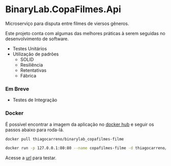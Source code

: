 # BinaryLab.CopaFilmes.Api
Microserviço para disputa entre filmes de viersos gêneros.

Este projeto conta com algumas das melhores práticas à serem seguidas no desenvolvimento de software.
  - Testes Unitários
  - Utilização de padrões
    - SOLID
    - Resiliência
    - Retentativas
    - Fábrica

### Em Breve
  - Testes de Integração

### Docker
É possível encontrar a imagem da aplicação no [docker hub](https://hub.docker.com/r/thiagocarreno/binarylab_copafilmes-filme) e seguir os passos abaixo para roda-lá.
```sh
docker pull thiagocarreno/binarylab_copafilmes-filme
```
```sh
docker run -p 127.0.0.1:80:80 --name copafilmes-filme -d thiagocarreno/binarylab_copafilmes-filme
```
Acesse a [url](http://127.0.0.1:80/swagger) para testar.